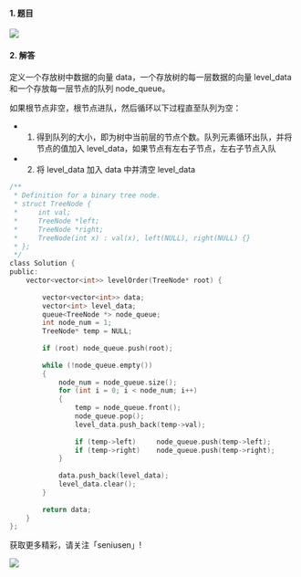 #### 1. 题目

![](https://upload-images.jianshu.io/upload_images/11895466-dbca74f1c3352e45.png?imageMogr2/auto-orient/strip%7CimageView2/2/w/1240)

#### 2. 解答

定义一个存放树中数据的向量 data，一个存放树的每一层数据的向量 level_data 和一个存放每一层节点的队列 node_queue。

如果根节点非空，根节点进队，然后循环以下过程直至队列为空：

- 1. 得到队列的大小，即为树中当前层的节点个数。队列元素循环出队，并将节点的值加入 level_data，如果节点有左右子节点，左右子节点入队
- 2.  将 level_data 加入 data 中并清空  level_data

```c
/**
 * Definition for a binary tree node.
 * struct TreeNode {
 *     int val;
 *     TreeNode *left;
 *     TreeNode *right;
 *     TreeNode(int x) : val(x), left(NULL), right(NULL) {}
 * };
 */
class Solution {
public:
    vector<vector<int>> levelOrder(TreeNode* root) {
        
        vector<vector<int>> data;
        vector<int> level_data;
        queue<TreeNode *> node_queue;
        int node_num = 1;
        TreeNode* temp = NULL;
        
        if (root) node_queue.push(root);
        
        while (!node_queue.empty())
        {
            node_num = node_queue.size();
            for (int i = 0; i < node_num; i++)
            {
                temp = node_queue.front();
                node_queue.pop();
                level_data.push_back(temp->val);
                
                if (temp->left)     node_queue.push(temp->left);
                if (temp->right)    node_queue.push(temp->right);
            }
            
            data.push_back(level_data);
            level_data.clear();
        }
        
        return data;
    }
};
```

获取更多精彩，请关注「seniusen」! 

![](https://upload-images.jianshu.io/upload_images/11895466-ee82f7655f20bfeb.jpg?imageMogr2/auto-orient/strip%7CimageView2/2/w/1240)
